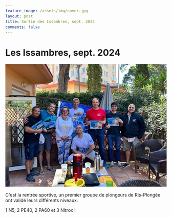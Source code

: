 ```yaml
---
feature_image: /assets/img/cover.jpg
layout: post
title: Sortie des Issambres, sept. 2024
comments: false
---
```


# Les Issambres, sept. 2024

![l'équipe des Issambres](/assets/img/posts/issambres-2024.jpg)

C'est la rentrée sportive, un premier groupe de plongeurs de Ris-Plongée ont validé leurs différents niveaux.

1 N5, 2 PE40, 2 PA60 et 3 Nitrox !
